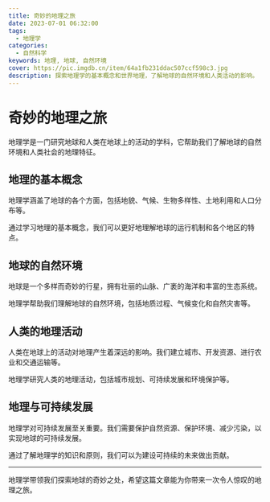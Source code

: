 ```yaml
---
title: 奇妙的地理之旅
date: 2023-07-01 06:32:00
tags:
  - 地理学
categories:
  - 自然科学
keywords: 地理, 地球, 自然环境
cover: https://pic.imgdb.cn/item/64a1fb231ddac507ccf598c3.jpg
description: 探索地理学的基本概念和世界地理，了解地球的自然环境和人类活动的影响。
---
```


# 奇妙的地理之旅

地理学是一门研究地球和人类在地球上的活动的学科，它帮助我们了解地球的自然环境和人类社会的地理特征。

## 地理的基本概念

地理学涵盖了地球的各个方面，包括地貌、气候、生物多样性、土地利用和人口分布等。

通过学习地理的基本概念，我们可以更好地理解地球的运行机制和各个地区的特点。

## 地球的自然环境

地球是一个多样而奇妙的行星，拥有壮丽的山脉、广袤的海洋和丰富的生态系统。

地理学帮助我们理解地球的自然环境，包括地质过程、气候变化和自然灾害等。

## 人类的地理活动

人类在地球上的活动对地理产生着深远的影响。我们建立城市、开发资源、进行农业和交通运输等。

地理学研究人类的地理活动，包括城市规划、可持续发展和环境保护等。

## 地理与可持续发展

地理学对可持续发展至关重要。我们需要保护自然资源、保护环境、减少污染，以实现地球的可持续发展。

通过了解地理学的知识和原则，我们可以为建设可持续的未来做出贡献。

---

地理学带领我们探索地球的奇妙之处，希望这篇文章能为你带来一次令人惊叹的地理之旅。
